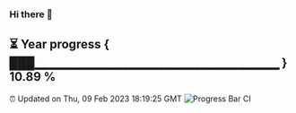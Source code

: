 ### Hi there 👋
⏳ Year progress { ███▁▁▁▁▁▁▁▁▁▁▁▁▁▁▁▁▁▁▁▁▁▁▁▁▁▁▁ } 10.89 %
---
⏰ Updated on Thu, 09 Feb 2023 18:19:25 GMT
![Progress Bar CI](https://github.com/liununu/liununu/workflows/Progress%20Bar%20CI/badge.svg)
